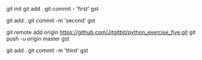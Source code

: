 git init
git add .
git commit - 'first'
gst

git add .
git commit -m 'second'
gst

git remote add origin https://github.com/Jitgitbit/python_exercise_five.git
git push -u origin master
gst

git add .
git commit -m 'third'
gst
